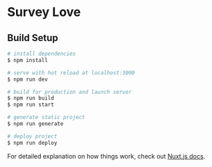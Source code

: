 # Survey Love

## Build Setup

```bash
# install dependencies
$ npm install

# serve with hot reload at localhost:3000
$ npm run dev

# build for production and launch server
$ npm run build
$ npm run start

# generate static project
$ npm run generate

# deploy project
$ npm run deploy
```

For detailed explanation on how things work, check out [Nuxt.js docs](https://nuxtjs.org).
